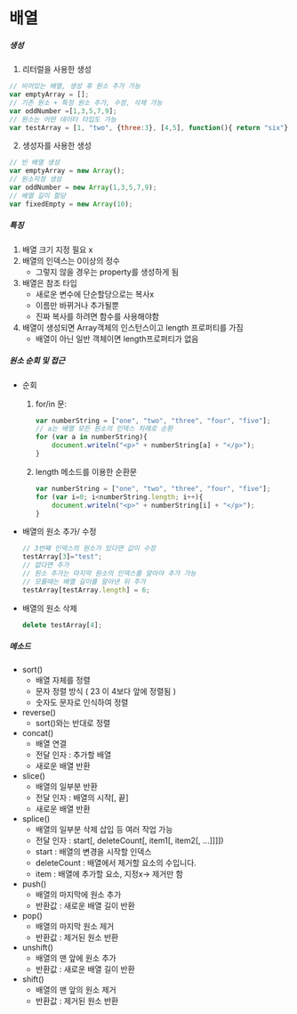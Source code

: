 # 배열

##### 생성

1. 리터럴을 사용한 생성

```javascript
// 비어있는 배열, 생성 후 원소 추가 가능
var emptyArray = [];
// 기존 원소 + 특정 원소 추가, 수정, 삭제 가능
var oddNumber =[1,3,5,7,9];
// 원소는 어떤 데이터 타입도 가능
var testArray = [1, "two", {three:3}, [4,5], function(){ return "six"}, 3+4 , true];
```

2. 생성자를 사용한 생성

```javascript
// 빈 배열 생성
var emptyArray = new Array();
// 원소지정 생성
var oddNumber = new Array(1,3,5,7,9);
// 배열 길이 할당
var fixedEmpty = new Array(10);
```

##### 특징

1. 배열 크기 지정 필요 x
2. 배열의 인덱스는 0이상의 정수
   - 그렇지 않을 경우는 property를 생성하게 됨
3. 배열은 참조 타입
   - 새로운 변수에 단순할당으로는 복사x
   - 이름만 바뀌거나 추가될뿐
   - 진짜 복사를 하려면 함수를 사용해야함 
4. 배열이 생성되면 Array객체의 인스턴스이고 length 프로퍼티를 가짐
   - 배열이 아닌 일반 객체이면 length프로퍼티가 없음

##### 원소 순회 및 접근

- 순회

  1. for/in 문:

     ```javascript
     var numberString = ["one", "two", "three", "four", "five"];
     // a는 배열 모든 원소의 인덱스 차례로 순환
     for (var a in numberString){
         document.writeln("<p>" + numberString[a] + "</p>");
     }
     ```

  2. length 메소드를 이용한 순환문

     ```javascript
     var numberString = ["one", "two", "three", "four", "five"];
     for (var i=0; i<numberString.length; i++){
         document.writeln("<p>" + numberString[i] + "</p>");
     }
     ```

- 배열의 원소 추가/ 수정

  ```javascript
  // 3번째 인덱스의 원소가 있다면 값이 수정
  testArray[3]="test";
  // 없다면 추가
  // 원소 추가는 마지막 원소의 인덱스를 알아야 추가 가능
  // 모를때는 배열 길이를 알아낸 뒤 추가
  testArray[testArray.length] = 6;
  ```

- 배열의 원소 삭제

  ```javascript
  delete testArray[4];
  ```

  

##### 메소드

- sort()
  - 배열 자체를 정렬
  - 문자 정렬 방식 ( 23 이 4보다 앞에 정렬됨 )
  - 숫자도 문자로 인식하여 정렬
- reverse()
  - sort()와는 반대로 정렬
- concat()
  - 배열 연결
  - 전달 인자 : 추가할 배열
  - 새로운 배열 반환
- slice()
  - 배열의 일부분 반환
  - 전달 인자 : 배열의 시작[, 끝]
  - 새로운 배열 반환
- splice()
  - 배열의 일부분 삭제 삽입 등 여러 작업 가능
  - 전달 인자 : start[, deleteCount[, item1[, item2[, ...]]]])
  - start : 배열의 변경을 시작할 인덱스
  - deleteCount : 배열에서 제거할 요소의 수입니다.
  - item : 배열에 추가할 요소, 지정x-> 제거만 함
- push()
  - 배열의 마지막에 원소 추가
  - 반환값 : 새로운 배열 길이 반환
- pop()
  - 배열의 마지막 원소 제거
  - 반환값 : 제거된 원소 반환
- unshift()
  - 배열의 맨 앞에 원소 추가
  - 반환값 : 새로운 배열 길이 반환
- shift()
  - 배열의 맨 앞의 원소 제거
  - 반환값 : 제거된 원소 반환